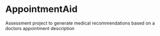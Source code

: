 # AppointmentAid
Assessment project to generate medical recommendations based on a doctors appointment description  
